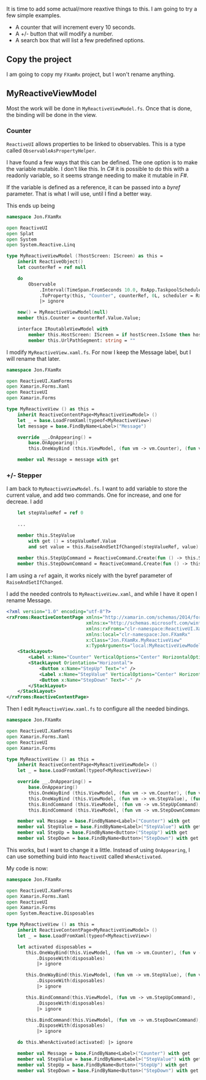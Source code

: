 It is time to add some actual/more reaxtive things to this. I am going to try a few simple examples.
 - A counter that will increment every 10 seconds.
 - A +/- button that will modify a number.
 - A search box that will list a few predefined options.

## Copy the project
I am going to copy my `FXamRx` project, but I won't rename anything.

## MyReactiveViewModel
Most the work will be done in `MyReactiveViewModel.fs`. Once that is done, the binding will be done in the view.

### Counter
`ReactiveUI` allows properties to be linked to observables. This is a type called `ObservableAsPropertyHelper`.

I have found a few ways that this can be defined. The one option is to make the variable mutable. I don't like this. In _C#_ it is possible to do this with a readonly variable, so it seems strange needing to make it mutable in _F#_.

If the variable is defined as a reference, it can be passed into a _byref_ parameter. That is what I will use, until I find a better way.

This ends up being
```fsharp
namespace Jon.FXamRx

open ReactiveUI
open Splat
open System
open System.Reactive.Linq

type MyReactiveViewModel (?hostScreen: IScreen) as this =
    inherit ReactiveObject()
    let counterRef = ref null

    do
        Observable
            .Interval(TimeSpan.FromSeconds 10.0, RxApp.TaskpoolScheduler)
            .ToProperty(this, "Counter", counterRef, 0L, scheduler = RxApp.MainThreadScheduler)
            |> ignore

    new() = MyReactiveViewModel(null)
    member this.Counter = counterRef.Value.Value;

    interface IRoutableViewModel with
        member this.HostScreen: IScreen = if hostScreen.IsSome then hostScreen.Value else Locator.Current.GetService<IScreen>()
        member this.UrlPathSegment: string = ""
```

I modify `MyReactiveView.xaml.fs`. For now I keep the Message label, but I will rename that later.
```fsharp
namespace Jon.FXamRx

open ReactiveUI.XamForms
open Xamarin.Forms.Xaml
open ReactiveUI
open Xamarin.Forms

type MyReactiveView () as this =
    inherit ReactiveContentPage<MyReactiveViewModel> ()
    let _ = base.LoadFromXaml(typeof<MyReactiveView>)
    let message = base.FindByName<Label>("Message")

    override __.OnAppearing() =
        base.OnAppearing()
        this.OneWayBind (this.ViewModel, (fun vm -> vm.Counter), (fun v -> (v.Message : Label).Text), (fun x -> x.ToString())) |> ignore

    member val Message = message with get
```

### +/- Stepper
I am back to `MyReactiveViewModel.fs`. I want to add variable to store the current value, and add two commands. One for increase, and one for decreae.
I add
```fsharp
	let stepValueRef = ref 0
   
    ...

    member this.StepValue
        with get () = stepValueRef.Value
        and set value = this.RaiseAndSetIfChanged(stepValueRef, value) |> ignore
        
    member this.StepUpCommand = ReactiveCommand.Create(fun () -> this.StepValue <- this.StepValue + 1)
    member this.StepDownCommand = ReactiveCommand.Create(fun () -> this.StepValue <- this.StepValue - 1)
```

I am using a `ref` again, it works nicely with the byref parameter of `RaiseAndSetIfChanged`.

I add the needed controls to `MyReactiveView.xaml`, and while I have it open I rename Message.
```xml
<?xml version="1.0" encoding="utf-8"?>
<rxFroms:ReactiveContentPage xmlns="http://xamarin.com/schemas/2014/forms"
                             xmlns:x="http://schemas.microsoft.com/winfx/2009/xaml"
                             xmlns:rxFroms="clr-namespace:ReactiveUI.XamForms;assembly=ReactiveUI.XamForms"
                             xmlns:local="clr-namespace:Jon.FXamRx"
                             x:Class="Jon.FXamRx.MyReactiveView"
                             x:TypeArguments="local:MyReactiveViewModel">
    <StackLayout>
        <Label x:Name="Counter" VerticalOptions="Center" HorizontalOptions="Center" />
        <StackLayout Orientation="Horizontal">
            <Button x:Name="StepUp" Text="+" />
            <Label x:Name="StepValue" VerticalOptions="Center" HorizontalOptions="Center" />
            <Button x:Name="StepDown" Text="-" />
        </StackLayout>
    </StackLayout>
</rxFroms:ReactiveContentPage>
```

Then I edit `MyReactiveView.xaml.fs` to configure all the needed bindings.
```fsharp
namespace Jon.FXamRx

open ReactiveUI.XamForms
open Xamarin.Forms.Xaml
open ReactiveUI
open Xamarin.Forms

type MyReactiveView () as this =
    inherit ReactiveContentPage<MyReactiveViewModel> ()
    let _ = base.LoadFromXaml(typeof<MyReactiveView>)

    override __.OnAppearing() =
        base.OnAppearing()
        this.OneWayBind (this.ViewModel, (fun vm -> vm.Counter), (fun v -> (v.Message : Label).Text), (fun x -> x.ToString())) |> ignore
        this.OneWayBind (this.ViewModel, (fun vm -> vm.StepValue), (fun v -> (v.Message : Label).Text), (fun x -> x.ToString())) |> ignore
        this.BindCommand (this.ViewModel, (fun vm -> vm.StepUpCommand), (fun v -> v.StepUp)) |> ignore
        this.BindCommand (this.ViewModel, (fun vm -> vm.StepDownCommand), (fun v -> v.StepDown)) |> ignore

    member val Message = base.FindByName<Label>("Counter") with get
    member val StepValue = base.FindByName<Label>("StepValue") with get
    member val StepUp = base.FindByName<Button>("StepUp") with get
    member val StepDown = base.FindByName<Button>("StepDown") with get
```

This works, but I want to change it a little. Instead of using `OnAppearing`, I can use something buid into `ReactiveUI` called `WhenActivated`.

My code is now:
```fsharp
namespace Jon.FXamRx

open ReactiveUI.XamForms
open Xamarin.Forms.Xaml
open ReactiveUI
open Xamarin.Forms
open System.Reactive.Disposables

type MyReactiveView () as this =
    inherit ReactiveContentPage<MyReactiveViewModel> ()
    let _ = base.LoadFromXaml(typeof<MyReactiveView>)

    let activated disposables =
       this.OneWayBind(this.ViewModel, (fun vm -> vm.Counter), (fun v -> (v.Message : Label).Text), (fun x -> x.ToString()))
           .DisposeWith(disposables)
           |> ignore

       this.OneWayBind(this.ViewModel, (fun vm -> vm.StepValue), (fun v -> (v.Message : Label).Text), (fun x -> x.ToString()))
           .DisposeWith(disposables)
           |> ignore

       this.BindCommand(this.ViewModel, (fun vm -> vm.StepUpCommand), (fun v -> v.StepUp))
           .DisposeWith(disposables)
           |> ignore

       this.BindCommand(this.ViewModel, (fun vm -> vm.StepDownCommand), (fun v -> v.StepDown))
           .DisposeWith(disposables)
           |> ignore

    do this.WhenActivated(activated) |> ignore

    member val Message = base.FindByName<Label>("Counter") with get
    member val StepValue = base.FindByName<Label>("StepValue") with get
    member val StepUp = base.FindByName<Button>("StepUp") with get
    member val StepDown = base.FindByName<Button>("StepDown") with get
```
<!--stackedit_data:
eyJoaXN0b3J5IjpbMTQxNTAxNzQ1NywxNjk2NzYxNjc3LDEyMz
AxNDg1NDksLTIzNTU4NTMwLDEzMzY0MDQwOTEsMTUxODM3MTkx
MywtNzY3MjIyMTQsLTExNDQ1Njc4NTYsNDg0NzQ1NDIwLDI4MT
IzNDQzOV19
-->